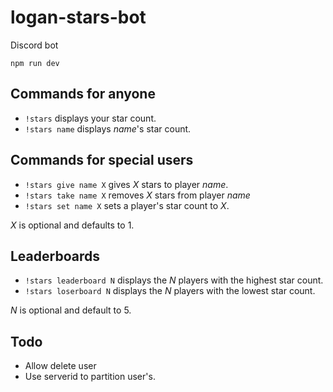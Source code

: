 # logan-stars-bot
Discord bot

`npm run dev`

## Commands for anyone

- `!stars` displays your star count.
- `!stars name` displays *name*'s star count.


## Commands for special users

- `!stars give name X` gives *X* stars to player *name*.
- `!stars take name X` removes *X* stars from player *name*
- `!stars set name X` sets a player's star count to *X*.

*X* is optional and defaults to 1.

## Leaderboards

- `!stars leaderboard N` displays the *N* players with the highest star count.
- `!stars loserboard N` displays the *N* players with the lowest star count.

*N* is optional and default to 5.


## Todo

- Allow delete user
- Use serverid to partition user's.
